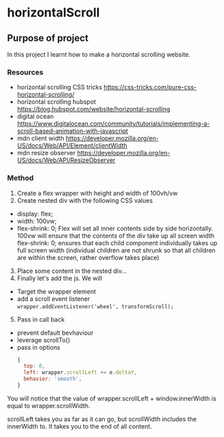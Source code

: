 # horizontalScroll

## Purpose of project

In this project I learnt how to make a horizontal scrolling website.

### Resources

- horizontal scrolling CSS tricks <https://css-tricks.com/pure-css-horizontal-scrolling/>
- horizontal scrolling hubspot <https://blog.hubspot.com/website/horizontal-scrolling>
- digital ocean <https://www.digitalocean.com/community/tutorials/implementing-a-scroll-based-animation-with-javascript>
- mdn client width <https://developer.mozilla.org/en-US/docs/Web/API/Element/clientWidth>
- mdn resize observer <https://developer.mozilla.org/en-US/docs/Web/API/ResizeObserver>

### Method

1. Create a flex wrapper with height and width of 100vh/vw
2. Create nested div with the following CSS values
  - display: flex;
  - width: 100vw;
  - flex-shrink: 0;
Flex will set all inner contents side by side horizontally.
100vw will ensure that the contents of the div take up all screen width
flex-shrink: 0; ensures that each child component individually takes up full screen width (individual children are not shrunk so that all children are within the screen, rather overflow takes place)
3. Place some content in the nested div...
4. Finally let's add the js. We will
  - Target the wrapper element
  - add a scroll event listener  
  `wrapper.addEventListener('wheel', transformScroll);`
5. Pass in call back
  - prevent default bevhaviour
  - leverage scrollTo()
  - pass in options
    ```js
    {
      top: 0,
      left: wrapper.scrollLeft += e.deltaY,
      behavior: 'smooth',
    }
    ```

You will notice that the value of wrapper.scrollLeft + window.innerWidth is equal to wrapper.scrollWidth.

scrollLeft takes you as far as it can go, but scrollWidth includes the innerWidth to. It takes you to the end of all content.